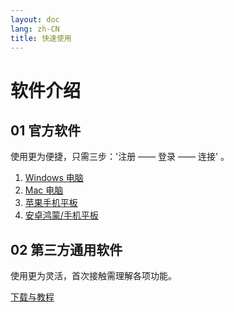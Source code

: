 ```yaml
---
layout: doc
lang: zh-CN
title: 快速使用
---
```


# 软件介绍

## 01 官方软件
使用更为便捷，只需三步：'注册 —— 登录 —— 连接' 。

1. [Windows 电脑](https://assets.tyro.wiki/c/tyro.exe)
2. [Mac 电脑](/mac)
3. [苹果手机平板](/ios)
4. [安卓鸿蒙/手机平板](https://assets.tyro.wiki/c/tyro.apk)

## 02 第三方通用软件
使用更为灵活，首次接触需理解各项功能。

[下载与教程](https://wiki.tyro.wiki)